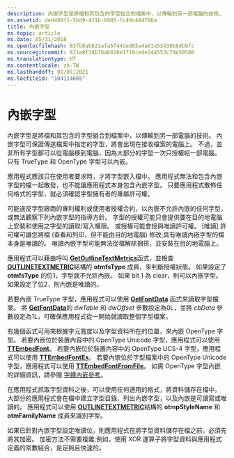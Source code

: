 ```yaml
---
description: 內嵌字型是將檔和其包含的字型組合到檔案中，以傳輸到另一部電腦的技術。
ms.assetid: ded409f1-5bd9-411b-b905-fc49c484786a
title: 內嵌字型
ms.topic: article
ms.date: 05/31/2018
ms.openlocfilehash: 83fb8ab821afa5f44ded05a4a61a53439b8db9fc
ms.sourcegitcommit: 831e8f3db78ab820e1710cede244553c70e50500
ms.translationtype: HT
ms.contentlocale: zh-TW
ms.lasthandoff: 01/07/2021
ms.locfileid: "104114665"
---
```

# <a name="embedded-fonts"></a>內嵌字型

內嵌字型是將檔和其包含的字型組合到檔案中，以傳輸到另一部電腦的技術。 內嵌字型可保證傳送檔案中指定的字型，將會出現在接收檔案的電腦上。 不過，並非所有字型都可以從電腦移到電腦，因為大部分的字型一次只授權給一部電腦。 只有 TrueType 和 OpenType 字型可以內嵌。

應用程式應該只在使用者要求時，才將字型嵌入檔中。 應用程式無法和包含內嵌字型的檔一起散發，也不能讓應用程式本身包含內嵌字型。 只要應用程式散佈任何格式的字型，就必須確認字型擁有者的專屬許可權。

可能違反字型廠商的專利權利或使用者授權合約，以內嵌不允許內嵌的任何字型，或無法觀察下列內嵌字型的指導方針。 字型的授權可能只會提供要在目的地電腦上安裝和使用之字型的讀取/寫入權限。 或授權可能會授與唯讀許可權。 [唯讀] 許可權可讓您將檔 (查看和列印，但不能由目的地電腦) 修改;具有唯讀內嵌字型的檔本身是唯讀的。 唯讀內嵌字型可能無法從檔解除捆搭，並安裝在目的地電腦上。

應用程式可以藉由呼叫 [**GetOutlineTextMetrics**](/windows/desktop/api/Wingdi/nf-wingdi-getoutlinetextmetricsa)函式，並檢查 [**OUTLINETEXTMETRIC**](/windows/desktop/api/Wingdi/ns-wingdi-outlinetextmetrica)結構的 **otmfsType** 成員，來判斷授權狀態。 如果設定了 **otmfsType** 的位1，字型就不允許內嵌。 如果 bit 1 為 clear，則可以內嵌字型。 如果設定了位2，則內嵌是唯讀的。

若要內嵌 TrueType 字型，應用程式可以使用 [**GetFontData**](/windows/desktop/api/Wingdi/nf-wingdi-getfontdata) 函式來讀取字型檔案。 將 [**GetFontData**](/windows/win32/api/wingdi/nf-wingdi-getfontdata)的 *dwTable* 和 *dwOffset* 參數設定為0L，並將 *cbData* 參數設定為1L，可確保應用程式從一開始就讀取整個字型檔案。

有幾個函式可用來根據字元寬度以及字型資料所在的位置，來內嵌 OpenType 字型。 若要內嵌位於裝置內容中的 OpenType Unicode 字型，應用程式可以使用 [**TTEmbedFont**](/windows/desktop/api/T2embapi/nf-t2embapi-ttembedfont)。 若要內嵌位於裝置內容中的 OpenType UCS-4 字型，應用程式可以使用 [**TTEmbedFontEx**](/windows/desktop/api/T2embapi/nf-t2embapi-ttembedfontex)。 若要內嵌位於字型檔案中的 OpenType Unicode 字型，應用程式可以使用 [**TTEmbedFontFromFile**](/windows/desktop/api/T2embapi/nf-t2embapi-ttembedfontfromfilea)。 如需 OpenType 字型內嵌的詳細資訊，請參閱 [字體內嵌參考](font-embedding-reference.md)。

在應用程式抓取字型資料之後，可以使用任何適用的格式，將資料儲存在檔中。 大部分的應用程式會在檔中建立字型目錄、列出內嵌字型，以及內嵌是可讀寫或唯讀的。 應用程式可以使用 [**OUTLINETEXTMETRIC**](/windows/win32/api/wingdi/ns-wingdi-outlinetextmetrica)結構的 **otmpStyleName** 和 **otmFamilyName** 成員來識別字型。

如果已針對內嵌字型設定唯讀位，則應用程式在將字型資料儲存在檔之前，必須先將其加密。 加密方法不需要複雜;例如，使用 XOR 運算子將字型資料與應用程式定義的常數結合，是足夠且快速的。

 

 
